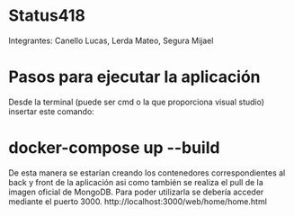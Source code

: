 # Status418
Integrantes: Canello Lucas, Lerda Mateo, Segura Mijael

# Pasos para ejecutar la aplicación

Desde la terminal (puede ser cmd o la que proporciona visual studio) insertar este comando:
# docker-compose up --build #
De esta manera se estarían creando los contenedores correspondientes al back y front de la aplicación
asi como también se realiza el pull de la imagen oficial de MongoDB.
Para poder utilizarla se debería acceder mediante el puerto 3000.
http://localhost:3000/web/home/home.html
